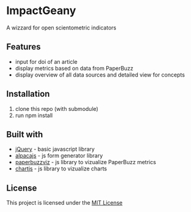 # ImpactGeany

A wizzard for open scientometric indicators

## Features

* input for doi of an article
* display metrics based on data from PaperBuzz
* display overview of all data sources and detailed view for concepts

## Installation

1. clone this repo (with submodule)
2. run npm install

## Built with

* [jQuery](https://jquery.com/) - basic javascript library
* [alpacajs](http://alpacajs.org) - js form generator library
* [paperbuzzviz](https://github.com/jalperin/paperbuzzviz) - js library to vizualize PaperBuzz metrics
* [chartjs](https://www.chartjs.org/) - js library to vizualize charts

## License

This project is licensed under the [MIT License](https://opensource.org/licenses/MIT)
